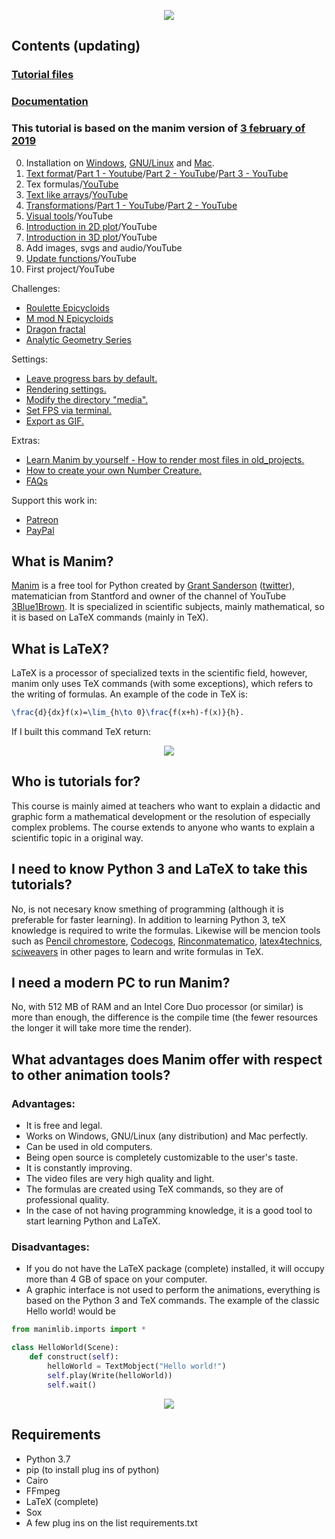 <p align="center"><img src ="/_title.gif" /></p>

## Contents (updating)
### [Tutorial files](https://drive.google.com/open?id=10LYJVJsvkcl5a7q_S-ZlSxI7hEBepw3P)
### [Documentation](https://elteoremadebeethoven.github.io/manim_3feb_docs.github.io/html/index.html)
### This tutorial is based on the manim version of [3 february of 2019](https://github.com/3b1b/manim/tree/3b088b12843b7a4459fe71eba96b70edafb7aa78) 

0. Installation on [Windows](https://www.youtube.com/watch?v=ZltiKHFWmv8), [GNU/Linux](https://www.youtube.com/watch?v=z_WJaHYH66M) and [Mac](https://www.youtube.com/watch?v=uZj_GQc6pN4).
1. [Text format](https://github.com/Elteoremadebeethoven/AnimationsWithManim/blob/master/English/1_text_formats/scenes.md)/[Part 1 - Youtube](https://www.youtube.com/watch?v=yI2YJff9SgI)/[Part 2 - YouTube](https://www.youtube.com/watch?v=Km09KYWb9ag)/[Part 3 - YouTube](https://www.youtube.com/watch?v=gIvQsqXy5os)
2. Tex formulas/[YouTube](https://www.youtube.com/watch?v=DGSj7weT-y8)
3. [Text like arrays](https://github.com/Elteoremadebeethoven/AnimationsWithManim/blob/master/English/3_text_like_arrays/scenes.md)/[YouTube](https://www.youtube.com/watch?v=QEdVn8socC8)
4. [Transformations](https://github.com/Elteoremadebeethoven/AnimationsWithManim/blob/master/English/4_transform/scenes.md)/[Part 1 - YouTube](https://www.youtube.com/watch?v=HKPm8FZYaqI)/[Part 2 - YouTube](https://www.youtube.com/watch?v=qfifBmYTEfA)
5. [Visual tools](https://github.com/Elteoremadebeethoven/AnimationsWithManim/blob/master/English/5_visual_tools/scenes.md)/YouTube
6. [Introduction in 2D plot](https://github.com/Elteoremadebeethoven/AnimationsWithManim/blob/master/English/6a_plots_2D/scenes.md)/YouTube
7. [Introduction in 3D plot](https://github.com/Elteoremadebeethoven/AnimationsWithManim/blob/master/English/6b_plots_3D/scenes.md)/YouTube
8. Add images, svgs and audio/YouTube
9. [Update functions](https://github.com/Elteoremadebeethoven/AnimationsWithManim/blob/master/English/update_successions/update_successions.py)/YouTube
10. First project/YouTube

Challenges:
* [Roulette Epicycloids](https://github.com/Elteoremadebeethoven/AnimationsWithManim/blob/master/English/extra/manim_challenges/roulette_epicycloids.py)
* [M mod N Epicycloids](https://github.com/Elteoremadebeethoven/AnimationsWithManim/blob/master/English/extra/manim_challenges/MmodN_epicycloids.py)
* [Dragon fractal](https://github.com/Elteoremadebeethoven/AnimationsWithManim/blob/master/English/extra/manim_challenges/dragon_fractal.py)
* [Analytic Geometry Series](https://github.com/Elteoremadebeethoven/AnimationsWithManim/blob/master/English/extra/manim_challenges/geo_analy.py)

Settings:
* [Leave progress bars by default.](https://www.youtube.com/watch?v=K8dVFqXR2JM)
* [Rendering settings.](https://www.youtube.com/watch?v=d_2V5mC2hx0)
* [Modify the directory "media".](https://www.youtube.com/watch?v=I9rHHiKqTWY)
* [Set FPS via terminal.](https://www.youtube.com/watch?v=cyIz0Oh3lWY)
* [Export as GIF.](https://www.youtube.com/watch?v=juFfUwJUTtI)

Extras:
* [Learn Manim by yourself - How to render most files in old_projects.](https://www.youtube.com/watch?v=vzyzqv8Sp8Y)
* [How to create your own Number Creature.](https://www.youtube.com/watch?v=KGdA8IB6JL0)
* [FAQs](https://github.com/Elteoremadebeethoven/AnimationsWithManim/blob/master/English/extra/faqs/faqs.md)

Support this work in:
* [Patreon](https://patreon.com/theoremofbeethoven)
* [PayPal](https://www.paypal.me/zavdn)

## What is Manim?
[Manim](https://github.com/3b1b/manim) is a free tool for Python created by [Grant Sanderson](http://www.3blue1brown.com/) ([twitter](https://twitter.com/3blue1brown?lang=es)), matematician from Stantford and owner of the channel of YouTube [3Blue1Brown](https://www.youtube.com/channel/UCYO_jab_esuFRV4b17AJtAw). It is specialized in scientific subjects, mainly mathematical, so it is based on LaTeX commands (mainly in TeX).

## What is LaTeX?
LaTeX is a processor of specialized texts in the scientific field, however, manim only uses TeX commands (with some exceptions), which refers to the writing of formulas. An example of the code in TeX is:
```latex
\frac{d}{dx}f(x)=\lim_{h\to 0}\frac{f(x+h)-f(x)}{h}.
```
If I built this command TeX return:
<p align="center"><img src ="https://raw.githubusercontent.com/Elteoremadebeethoven/AnimacionesConManim/master/TeX.png" /></p>

## Who is tutorials for?
This course is mainly aimed at teachers who want to explain a didactic and graphic form a mathematical development or the resolution of especially complex problems. The course extends to anyone who wants to explain a scientific topic in a original way.

## I need to know Python 3 and LaTeX to take this tutorials?
No, is not necesary know smething of programming (although it is preferable for faster learning). In addition to learning Python 3, teX knowledge is required to write the formulas. Likewise will be mencion tools such as [Pencil chromestore](http://s1.daumcdn.net/editor/fp/service_nc/pencil/Pencil_chromestore.html), [Codecogs](https://www.codecogs.com/latex/eqneditor.php), [Rinconmatematico](http://rinconmatematico.com/mathjax/), [latex4technics](https://www.latex4technics.com/), [sciweavers](http://www.sciweavers.org/free-online-latex-equation-editor) in other pages to learn and write formulas in TeX.

## I need a modern PC to run Manim?
No, with 512 MB of RAM and an Intel Core Duo processor (or similar) is more than enough, the difference is the compile time (the fewer resources the longer it will take more time the render).

## What advantages does Manim offer with respect to other animation tools?
### Advantages:
* It is free and legal.
* Works on Windows, GNU/Linux (any distribution) and Mac perfectly.
* Can be used in old computers.
* Being open source is completely customizable to the user's taste.
* It is constantly improving.
* The video files are very high quality and light.
* The formulas are created using TeX commands, so they are of professional quality.
* In the case of not having programming knowledge, it is a good tool to start learning Python and LaTeX.
### Disadvantages:
* If you do not have the LaTeX package (complete) installed, it will occupy more than 4 GB of space on your computer.
* A graphic interface is not used to perform the animations, everything is based on the Python 3 and TeX commands. The example of the classic Hello world! would be
```python
from manimlib.imports import *

class HelloWorld(Scene):
    def construct(self):
        helloWorld = TextMobject("Hello world!")
        self.play(Write(helloWorld))
        self.wait()
```
<p align="center"><img src ="https://raw.githubusercontent.com/Elteoremadebeethoven/AnimacionesConManim/master/HelloWorld.gif" /></p>

## Requirements
* Python 3.7
* pip (to install plug ins of python)
* Cairo
* FFmpeg
* LaTeX (complete)
* Sox
* A few plug ins on the list requirements.txt


